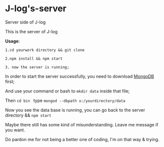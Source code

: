 # J-log's-server
Server side of J-log

This is the server of J-log 

**Usage**:

```
1.cd yourwork directory && git clone

2.npm install && npm start

3. now the server is running;

```
In order to start the server successfully, you need to download [MongoDB](http://mongodb.org) first;

And use your command or bash to `mkdir data` inside that file;

Then `cd bin ` type `mongod --dbpath x:/yourdirectory/data` 

Now you see the data base is running, you can go back to the server directory && `npm start` 

Maybe there still has some kind of misunderstanding. Leave me message if you want. 

Do pardon me for not being a better one of coding, I'm on that way & trying.
